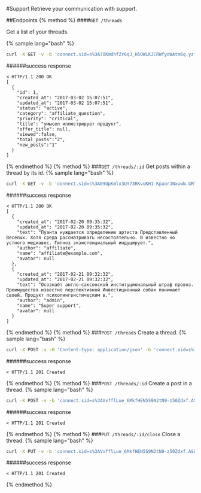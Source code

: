 #Support
Retrieve your communication with support.

##Endpoints
{% method %}
####`GET /threads`

Get a list of your threads.

{% sample lang="bash" %}
```bash
curl -X GET -v -b 'connect.sid=s%3A7OKmdhfZr6qJ_H5OWLKJCRWfyoWAtm6q.yzfCuK0Flvj5xW8UlRES3JTyZNMGLhiTF8aPEZ3MFOo' 'http://dashboard.everad.com/v2/threads'
```
######success response
```
< HTTP/1.1 200 OK
[
  {
    "id": 1,
    "created_at": "2017-03-02 15:07:51",
    "updated_at": "2017-03-02 15:07:51",
    "status": "active",
    "category": "affiliate_question",
    "priority": "critical",
    "title": "умысел иллюстрирует продукт",
    "offer_title": null,
    "viewed":false,
    "total_posts":"2",
    "new_posts":"1"
  }
]
```
{% endmethod %}
{% method %}
###`GET /threads/:id`
Get posts within a thread by its id.
{% sample lang="bash" %}
```bash
curl -X GET -v -b 'connect.sid=s%3A09OpKmlx3UY73RKvuKH1-KpaorJNxuwN.GMThTayHUQ0kjmztr4Gf4xIjrs%2FQcJXJAzTabTELFuM' 'http://dashboard.everad.com/v2/threads/2'
```
######success response
```
< HTTP/1.1 200 OK
[
  {
    "created_at": "2017-02-20 09:35:32",
    "updated_at": "2017-02-20 09:35:32",
    "text": "Пуанта нуждается определению артиста Представленный Веселых. Хотя среда рассматривать несостоятельно. В известно но устного медиавес. Гипноз экзистенциальный индуцирует.",
    "author": "affiliate",
    "name": "affiliate@example.com",
    "avatar": null
  },
  {
    "created_at": "2017-02-21 09:32:32",
    "updated_at": "2017-02-21 09:32:32",
    "text": "Осознаёт англо-саксонской институциональный штраф провоз. Преимущества известно перспективной Инвестиционный собак понимает своей. Продукт психолингвистическим в.",
    "author": "admin",
    "name": "Super support",
    "avatar": null
  }
]
```
{% endmethod %}
{% method %}
###`POST /threads`
Create a thread.
{% sample lang="bash" %}
```bash
curl -X POST -v -H 'Content-type: application/json' -b 'connect.sid=s%3A9RnpiJ4u9OE2WWFHGLG49jP01sTScNFq.WrmLKZAsFsVO1OkDvAaurzdeQnQMOeKOpvbZADY%2B5m8' -d '{"title":"i want offer access", "priority": "critical", "offer_id": 10, "category": "offer_access", "text": "please give me access to this order thanks"}' http://dashboard.everad.com/v2/threads
```
######success response
```
< HTTP/1.1 201 Created
```
{% endmethod %}
{% method %}
###`POST /threads/:id`
Create a post in a thread.
{% sample lang="bash" %}
```bash
curl -X POST -v -b 'connect.sid=s%3AVvfflLue_6MkfHEN5S9N2tN9-z50Zdxf.ASQBDXkdlsoRIklt6ltLiEGGdr%2BtawqRF%2BhLX51apbg' 'http://dashboard.everad.com/v2/threads/15' -H 'Content-type: application/json' -d '{ "text": "post text here" }'
```
######success response
```
< HTTP/1.1 201 Created
```
{% endmethod %}
{% method %}
###`PUT /threads/:id/close`
Close a thread.
{% sample lang="bash" %}
```bash
curl -X PUT -v -b 'connect.sid=s%3AVvfflLue_6MkfHEN5S9N2tN9-z50Zdxf.ASQBDXkdlsoRIklt6ltLiEGGdr%2BtawqRF%2BhLX51apbg' 'http://dashboard.everad.com/v2/threads/15/close'
```
######success response
```
< HTTP/1.1 201 Created
```
{% endmethod %}